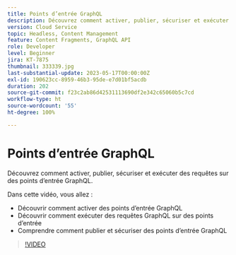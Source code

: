 ```yaml
---
title: Points d’entrée GraphQL
description: Découvrez comment activer, publier, sécuriser et exécuter des requêtes sur des points d’entrée GraphQL.
version: Cloud Service
topic: Headless, Content Management
feature: Content Fragments, GraphQL API
role: Developer
level: Beginner
jira: KT-7875
thumbnail: 333339.jpg
last-substantial-update: 2023-05-17T00:00:00Z
exl-id: 190623cc-8959-46b3-95de-e7d01bf5acdb
duration: 202
source-git-commit: f23c2ab86d42531113690df2e342c65060b5c7cd
workflow-type: ht
source-wordcount: '55'
ht-degree: 100%

---
```


# Points d’entrée GraphQL

Découvrez comment activer, publier, sécuriser et exécuter des requêtes sur des points d’entrée GraphQL.

Dans cette vidéo, vous allez :

+ Découvrir comment activer des points d’entrée GraphQL
+ Découvrir comment exécuter des requêtes GraphQL sur des points d’entrée
+ Comprendre comment publier et sécuriser des points d’entrée GraphQL

>[!VIDEO](https://video.tv.adobe.com/v/333339?quality=12&learn=on)
